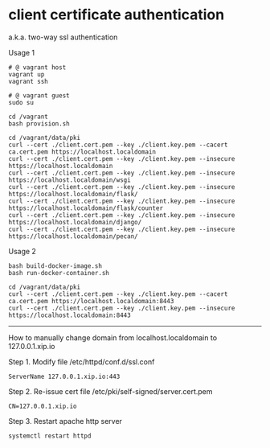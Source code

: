 # client certificate authentication

a.k.a. two-way ssl authentication

Usage 1

```
# @ vagrant host
vagrant up
vagrant ssh

# @ vagrant guest
sudo su

cd /vagrant
bash provision.sh

cd /vagrant/data/pki
curl --cert ./client.cert.pem --key ./client.key.pem --cacert ca.cert.pem https://localhost.localdomain
curl --cert ./client.cert.pem --key ./client.key.pem --insecure https://localhost.localdomain
curl --cert ./client.cert.pem --key ./client.key.pem --insecure https://localhost.localdomain/wsgi
curl --cert ./client.cert.pem --key ./client.key.pem --insecure https://localhost.localdomain/flask/
curl --cert ./client.cert.pem --key ./client.key.pem --insecure https://localhost.localdomain/flask/counter
curl --cert ./client.cert.pem --key ./client.key.pem --insecure https://localhost.localdomain/django/
curl --cert ./client.cert.pem --key ./client.key.pem --insecure https://localhost.localdomain/pecan/
```

Usage 2

```
bash build-docker-image.sh
bash run-docker-container.sh

cd /vagrant/data/pki
curl --cert ./client.cert.pem --key ./client.key.pem --cacert ca.cert.pem https://localhost.localdomain:8443
curl --cert ./client.cert.pem --key ./client.key.pem --insecure https://localhost.localdomain:8443
```

---

How to manually change domain from localhost.localdomain to 127.0.0.1.xip.io

Step 1. Modify file /etc/httpd/conf.d/ssl.conf

```
ServerName 127.0.0.1.xip.io:443
```

Step 2. Re-issue cert file /etc/pki/self-signed/server.cert.pem

```
CN=127.0.0.1.xip.io
```

Step 3. Restart apache http server

```
systemctl restart httpd
```
